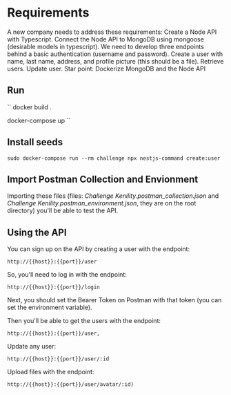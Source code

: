 # Requirements
A new company needs to address these requirements:
Create a Node API with Typescript.
Connect the Node API to MongoDB using mongoose (desirable models in typescript).
We need to develop three endpoints behind a basic authentication (username and password).
Create a user with name, last name, address, and profile picture (this should be a file).
Retrieve users.
Update user.
Star point: Dockerize MongoDB and the Node API
 
 
## Run
``
docker build .

docker-compose up
``
 
## Install seeds 
``
sudo docker-compose run --rm challenge npx nestjs-command create:user
 ``
 
## Import Postman Collection and Envionment 
Importing these files (files: *Challenge Kenility.postman_collection.json* and *Challenge Kenility.postman_environment.json*, they are on the root directory) you'll be able to test the API.
 
## Using the API 
You can sign up on the API by creating a user with the endpoint:

``
http://{{host}}:{{port}}/user
``

So, you'll need to log in with the endpoint: 

``
http://{{host}}:{{port}}/login
``

Next, you should set the Bearer Token on Postman with that token (you can set the environment variable).

Then you'll be able to get the users with the endpoint: 

``
http://{{host}}:{{port}}/user,
``

Update any user: 

``
http://{{host}}:{{port}}/user/:id
``

Upload files with the endpoint:

``
http://{{host}}:{{port}}/user/avatar/:id)
``